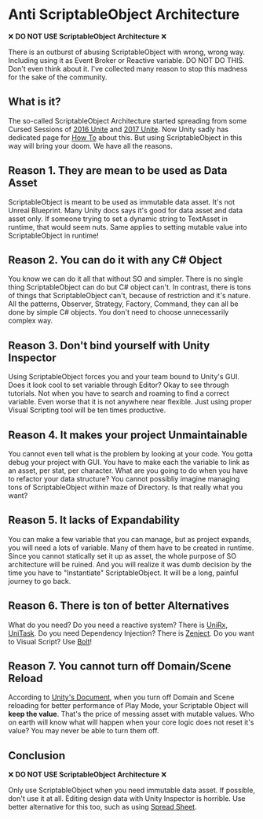 # Anti ScriptableObject Architecture
❌ **DO NOT USE ScriptableObject Architecture** ❌

There is an outburst of abusing ScriptableObject with wrong, wrong way. Including using it as Event Broker or Reactive variable. DO NOT DO THIS. Don't even think about it. I've collected many reason to stop this madness for the sake of the community.

## What is it?
The so-called ScriptableObject Architecture started spreading from some Cursed Sessions of [2016 Unite](https://www.youtube.com/watch?v=6vmRwLYWNRo) and [2017 Unite](https://www.youtube.com/watch?v=raQ3iHhE_Kk). Now Unity sadly has dedicated page for [How To](https://unity.com/how-to/architect-game-code-scriptable-objects) about this. But using ScriptableObject in this way will bring your doom. We have all the reasons.

## Reason 1. They are mean to be used as Data Asset
ScriptableObject is meant to be used as immutable data asset. It's not Unreal Blueprint. Many Unity docs says it's good for data asset and data asset only. If someone trying to set a dynamic string to TextAsset in runtime, that would seem nuts. Same applies to setting mutable value into ScriptableObject in runtime!

## Reason 2. You can do it with any C# Object
You know we can do it all that without SO and simpler. There is no single thing ScriptableObject can do but C# object can't. In contrast, there is tons of things that ScriptableObject can't, because of restriction and it's nature. All the patterns, Observer, Strategy, Factory, Command, they can all be done by simple C# objects. You don't need to choose unnecessarily complex way.

## Reason 3. Don't bind yourself with Unity Inspector
Using ScriptableObject forces you and your team bound to Unity's GUI. Does it look cool to set variable through Editor? Okay to see through tutorials. Not when you have to search and roaming to find a correct variable. Even worse that it is not anywhere near flexible. Just using proper Visual Scripting tool will be ten times productive.

## Reason 4. It makes your project Unmaintainable
You cannot even tell what is the problem by looking at your code. You gotta debug your project with GUI. You have to make each the variable to link as an asset, per stat, per character. What are you going to do when you have to refactor your data structure? You cannot possibliy imagine managing tons of ScriptableObject within maze of Directory. Is that really what you want?

## Reason 5. It lacks of Expandability
You can make a few variable that you can manage, but as project expands, you will need a lots of variable. Many of them have to be created in runtime. Since you cannot statically set it up as asset, the whole purpose of SO architecture will be ruined. And you will realize it was dumb decision by the time you have to "Instantiate" ScriptableObject. It will be a long, painful journey to go back.

## Reason 6. There is ton of better Alternatives
What do you need? Do you need a reactive system? There is [UniRx](https://github.com/neuecc/UniRx), [UniTask](https://github.com/Cysharp/UniTask). Do you need Dependency Injection? There is [Zenject](https://github.com/modesttree/Zenject). Do you want to Visual Script? Use [Bolt](https://assetstore.unity.com/packages/tools/visual-scripting/bolt-163802)!

## Reason 7. You cannot turn off Domain/Scene Reload
According to [Unity's Document](https://docs.unity3d.com/Manual/SceneReloading.html), when you turn off Domain and Scene reloading for better performance of Play Mode, your Scriptable Object will **keep the value**. That's the price of messing asset with mutable values. Who on earth will know what will happen when your core logic does not reset it's value? You may never be able to turn them off.

## Conclusion
❌ **DO NOT USE ScriptableObject Architecture** ❌

Only use ScriptableObject when you need immutable data asset. If possible, don't use it at all. Editing design data with Unity Inspector is horrible. Use better alternative for this too, such as using [Spread Sheet](https://github.com/cathei/BakingSheet).
